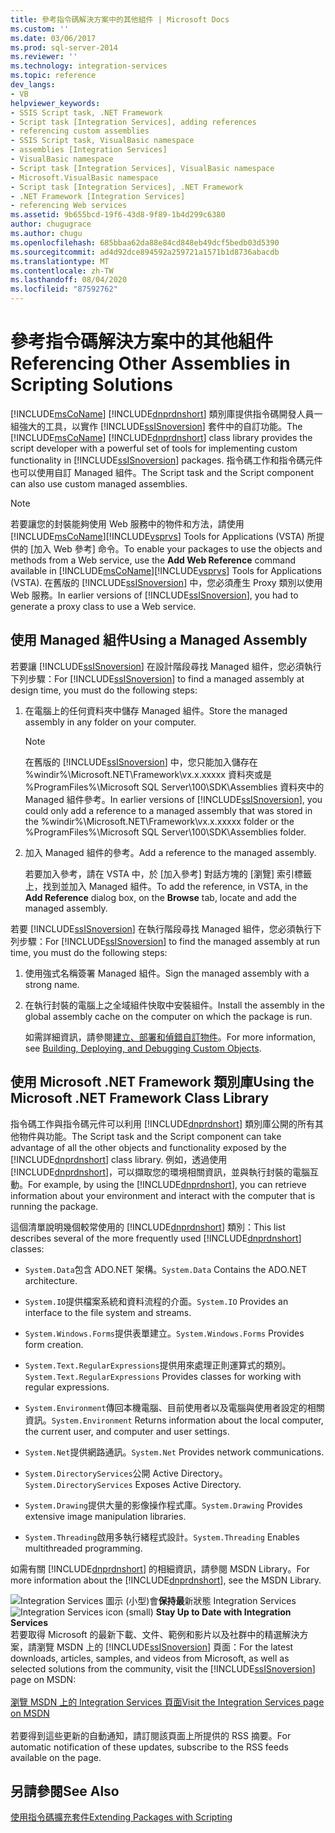 ```yaml
---
title: 參考指令碼解決方案中的其他組件 | Microsoft Docs
ms.custom: ''
ms.date: 03/06/2017
ms.prod: sql-server-2014
ms.reviewer: ''
ms.technology: integration-services
ms.topic: reference
dev_langs:
- VB
helpviewer_keywords:
- SSIS Script task, .NET Framework
- Script task [Integration Services], adding references
- referencing custom assemblies
- SSIS Script task, VisualBasic namespace
- assemblies [Integration Services]
- VisualBasic namespace
- Script task [Integration Services], VisualBasic namespace
- Microsoft.VisualBasic namespace
- Script task [Integration Services], .NET Framework
- .NET Framework [Integration Services]
- referencing Web services
ms.assetid: 9b655bcd-19f6-43d8-9f89-1b4d299c6380
author: chugugrace
ms.author: chugu
ms.openlocfilehash: 685bbaa62da88e84cd848eb49dcf5bedb03d5390
ms.sourcegitcommit: ad4d92dce894592a259721a1571b1d8736abacdb
ms.translationtype: MT
ms.contentlocale: zh-TW
ms.lasthandoff: 08/04/2020
ms.locfileid: "87592762"
---
```

# <a name="referencing-other-assemblies-in-scripting-solutions"></a><span data-ttu-id="9a132-102">參考指令碼解決方案中的其他組件</span><span class="sxs-lookup"><span data-stu-id="9a132-102">Referencing Other Assemblies in Scripting Solutions</span></span>
  <span data-ttu-id="9a132-103">[!INCLUDE[msCoName](../../includes/msconame-md.md)] [!INCLUDE[dnprdnshort](../../includes/dnprdnshort-md.md)] 類別庫提供指令碼開發人員一組強大的工具，以實作 [!INCLUDE[ssISnoversion](../../includes/ssisnoversion-md.md)] 套件中的自訂功能。</span><span class="sxs-lookup"><span data-stu-id="9a132-103">The [!INCLUDE[msCoName](../../includes/msconame-md.md)] [!INCLUDE[dnprdnshort](../../includes/dnprdnshort-md.md)] class library provides the script developer with a powerful set of tools for implementing custom functionality in [!INCLUDE[ssISnoversion](../../includes/ssisnoversion-md.md)] packages.</span></span> <span data-ttu-id="9a132-104">指令碼工作和指令碼元件也可以使用自訂 Managed 組件。</span><span class="sxs-lookup"><span data-stu-id="9a132-104">The Script task and the Script component can also use custom managed assemblies.</span></span>

> [!NOTE]
>  <span data-ttu-id="9a132-105">若要讓您的封裝能夠使用 Web 服務中的物件和方法，請使用 [!INCLUDE[msCoName](../../includes/msconame-md.md)][!INCLUDE[vsprvs](../../includes/vsprvs-md.md)] Tools for Applications (VSTA) 所提供的 [加入 Web 參考] 命令。</span><span class="sxs-lookup"><span data-stu-id="9a132-105">To enable your packages to use the objects and methods from a Web service, use the **Add Web Reference** command available in [!INCLUDE[msCoName](../../includes/msconame-md.md)][!INCLUDE[vsprvs](../../includes/vsprvs-md.md)] Tools for Applications (VSTA).</span></span> <span data-ttu-id="9a132-106">在舊版的 [!INCLUDE[ssISnoversion](../../includes/ssisnoversion-md.md)] 中，您必須產生 Proxy 類別以使用 Web 服務。</span><span class="sxs-lookup"><span data-stu-id="9a132-106">In earlier versions of [!INCLUDE[ssISnoversion](../../includes/ssisnoversion-md.md)], you had to generate a proxy class to use a Web service.</span></span>

## <a name="using-a-managed-assembly"></a><span data-ttu-id="9a132-107">使用 Managed 組件</span><span class="sxs-lookup"><span data-stu-id="9a132-107">Using a Managed Assembly</span></span>
 <span data-ttu-id="9a132-108">若要讓 [!INCLUDE[ssISnoversion](../../includes/ssisnoversion-md.md)] 在設計階段尋找 Managed 組件，您必須執行下列步驟：</span><span class="sxs-lookup"><span data-stu-id="9a132-108">For [!INCLUDE[ssISnoversion](../../includes/ssisnoversion-md.md)] to find a managed assembly at design time, you must do the following steps:</span></span>

1.  <span data-ttu-id="9a132-109">在電腦上的任何資料夾中儲存 Managed 組件。</span><span class="sxs-lookup"><span data-stu-id="9a132-109">Store the managed assembly in any folder on your computer.</span></span>

    > [!NOTE]
    >  <span data-ttu-id="9a132-110">在舊版的 [!INCLUDE[ssISnoversion](../../includes/ssisnoversion-md.md)] 中，您只能加入儲存在 %windir%\Microsoft.NET\Framework\vx.x.xxxxx 資料夾或是 %ProgramFiles%\Microsoft SQL Server\100\SDK\Assemblies 資料夾中的 Managed 組件參考。</span><span class="sxs-lookup"><span data-stu-id="9a132-110">In earlier versions of [!INCLUDE[ssISnoversion](../../includes/ssisnoversion-md.md)], you could only add a reference to a managed assembly that was stored in the %windir%\Microsoft.NET\Framework\vx.x.xxxxx folder or the %ProgramFiles%\Microsoft SQL Server\100\SDK\Assemblies folder.</span></span>

2.  <span data-ttu-id="9a132-111">加入 Managed 組件的參考。</span><span class="sxs-lookup"><span data-stu-id="9a132-111">Add a reference to the managed assembly.</span></span>

     <span data-ttu-id="9a132-112">若要加入參考，請在 VSTA 中，於 [加入參考]  對話方塊的 [瀏覽]  索引標籤上，找到並加入 Managed 組件。</span><span class="sxs-lookup"><span data-stu-id="9a132-112">To add the reference, in VSTA, in the **Add Reference** dialog box, on the **Browse** tab, locate and add the managed assembly.</span></span>

 <span data-ttu-id="9a132-113">若要 [!INCLUDE[ssISnoversion](../../includes/ssisnoversion-md.md)] 在執行階段尋找 Managed 組件，您必須執行下列步驟：</span><span class="sxs-lookup"><span data-stu-id="9a132-113">For [!INCLUDE[ssISnoversion](../../includes/ssisnoversion-md.md)] to find the managed assembly at run time, you must do the following steps:</span></span>

1.  <span data-ttu-id="9a132-114">使用強式名稱簽署 Managed 組件。</span><span class="sxs-lookup"><span data-stu-id="9a132-114">Sign the managed assembly with a strong name.</span></span>

2.  <span data-ttu-id="9a132-115">在執行封裝的電腦上之全域組件快取中安裝組件。</span><span class="sxs-lookup"><span data-stu-id="9a132-115">Install the assembly in the global assembly cache on the computer on which the package is run.</span></span>

     <span data-ttu-id="9a132-116">如需詳細資訊，請參閱[建立、部署和偵錯自訂物件](../extending-packages-custom-objects/building-deploying-and-debugging-custom-objects.md)。</span><span class="sxs-lookup"><span data-stu-id="9a132-116">For more information, see [Building, Deploying, and Debugging Custom Objects](../extending-packages-custom-objects/building-deploying-and-debugging-custom-objects.md).</span></span>

## <a name="using-the-microsoft-net-framework-class-library"></a><span data-ttu-id="9a132-117">使用 Microsoft .NET Framework 類別庫</span><span class="sxs-lookup"><span data-stu-id="9a132-117">Using the Microsoft .NET Framework Class Library</span></span>
 <span data-ttu-id="9a132-118">指令碼工作與指令碼元件可以利用 [!INCLUDE[dnprdnshort](../../includes/dnprdnshort-md.md)] 類別庫公開的所有其他物件與功能。</span><span class="sxs-lookup"><span data-stu-id="9a132-118">The Script task and the Script component can take advantage of all the other objects and functionality exposed by the [!INCLUDE[dnprdnshort](../../includes/dnprdnshort-md.md)] class library.</span></span> <span data-ttu-id="9a132-119">例如，透過使用 [!INCLUDE[dnprdnshort](../../includes/dnprdnshort-md.md)]，可以擷取您的環境相關資訊，並與執行封裝的電腦互動。</span><span class="sxs-lookup"><span data-stu-id="9a132-119">For example, by using the [!INCLUDE[dnprdnshort](../../includes/dnprdnshort-md.md)], you can retrieve information about your environment and interact with the computer that is running the package.</span></span>

 <span data-ttu-id="9a132-120">這個清單說明幾個較常使用的 [!INCLUDE[dnprdnshort](../../includes/dnprdnshort-md.md)] 類別：</span><span class="sxs-lookup"><span data-stu-id="9a132-120">This list describes several of the more frequently used [!INCLUDE[dnprdnshort](../../includes/dnprdnshort-md.md)] classes:</span></span>

-   <span data-ttu-id="9a132-121">`System.Data`包含 ADO.NET 架構。</span><span class="sxs-lookup"><span data-stu-id="9a132-121">`System.Data` Contains the ADO.NET architecture.</span></span>

-   <span data-ttu-id="9a132-122">`System.IO`提供檔案系統和資料流程的介面。</span><span class="sxs-lookup"><span data-stu-id="9a132-122">`System.IO` Provides an interface to the file system and streams.</span></span>

-   <span data-ttu-id="9a132-123">`System.Windows.Forms`提供表單建立。</span><span class="sxs-lookup"><span data-stu-id="9a132-123">`System.Windows.Forms` Provides form creation.</span></span>

-   <span data-ttu-id="9a132-124">`System.Text.RegularExpressions`提供用來處理正則運算式的類別。</span><span class="sxs-lookup"><span data-stu-id="9a132-124">`System.Text.RegularExpressions` Provides classes for working with regular expressions.</span></span>

-   <span data-ttu-id="9a132-125">`System.Environment`傳回本機電腦、目前使用者以及電腦與使用者設定的相關資訊。</span><span class="sxs-lookup"><span data-stu-id="9a132-125">`System.Environment` Returns information about the local computer, the current user, and computer and user settings.</span></span>

-   <span data-ttu-id="9a132-126">`System.Net`提供網路通訊。</span><span class="sxs-lookup"><span data-stu-id="9a132-126">`System.Net` Provides network communications.</span></span>

-   <span data-ttu-id="9a132-127">`System.DirectoryServices`公開 Active Directory。</span><span class="sxs-lookup"><span data-stu-id="9a132-127">`System.DirectoryServices` Exposes Active Directory.</span></span>

-   <span data-ttu-id="9a132-128">`System.Drawing`提供大量的影像操作程式庫。</span><span class="sxs-lookup"><span data-stu-id="9a132-128">`System.Drawing` Provides extensive image manipulation libraries.</span></span>

-   <span data-ttu-id="9a132-129">`System.Threading`啟用多執行緒程式設計。</span><span class="sxs-lookup"><span data-stu-id="9a132-129">`System.Threading` Enables multithreaded programming.</span></span>

 <span data-ttu-id="9a132-130">如需有關 [!INCLUDE[dnprdnshort](../../includes/dnprdnshort-md.md)] 的相細資訊，請參閱 MSDN Library。</span><span class="sxs-lookup"><span data-stu-id="9a132-130">For more information about the [!INCLUDE[dnprdnshort](../../includes/dnprdnshort-md.md)], see the MSDN Library.</span></span>

<span data-ttu-id="9a132-131">![Integration Services 圖示 (小型) ](../media/dts-16.gif "Integration Services 圖示 (小)")會**保持最**新狀態 Integration Services  </span><span class="sxs-lookup"><span data-stu-id="9a132-131">![Integration Services icon (small)](../media/dts-16.gif "Integration Services icon (small)")  **Stay Up to Date with Integration Services**</span></span><br /> <span data-ttu-id="9a132-132">若要取得 Microsoft 的最新下載、文件、範例和影片以及社群中的精選解決方案，請瀏覽 MSDN 上的 [!INCLUDE[ssISnoversion](../../includes/ssisnoversion-md.md)] 頁面：</span><span class="sxs-lookup"><span data-stu-id="9a132-132">For the latest downloads, articles, samples, and videos from Microsoft, as well as selected solutions from the community, visit the [!INCLUDE[ssISnoversion](../../includes/ssisnoversion-md.md)] page on MSDN:</span></span><br /><br /> [<span data-ttu-id="9a132-133">瀏覽 MSDN 上的 Integration Services 頁面</span><span class="sxs-lookup"><span data-stu-id="9a132-133">Visit the Integration Services page on MSDN</span></span>](https://go.microsoft.com/fwlink/?LinkId=136655)<br /><br /> <span data-ttu-id="9a132-134">若要得到這些更新的自動通知，請訂閱該頁面上所提供的 RSS 摘要。</span><span class="sxs-lookup"><span data-stu-id="9a132-134">For automatic notification of these updates, subscribe to the RSS feeds available on the page.</span></span>

## <a name="see-also"></a><span data-ttu-id="9a132-135">另請參閱</span><span class="sxs-lookup"><span data-stu-id="9a132-135">See Also</span></span>
 [<span data-ttu-id="9a132-136">使用指令碼擴充套件</span><span class="sxs-lookup"><span data-stu-id="9a132-136">Extending Packages with Scripting</span></span>](extending-packages-with-scripting.md)


